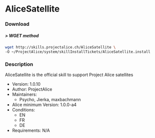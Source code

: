 # AliceSatellite

### Download

##### > WGET method
```bash
wget http://skills.projectalice.ch/AliceSatellite \
-O ~/ProjectAlice/system/skillInstallTickets/AliceSatellite.install
```

### Description
AliceSatellite is the official skill to support Project Alice satellites

- Version: 1.0.10
- Author: ProjectAlice
- Maintainers:
  - Psycho, Jierka, maxbachmann
- Alice minimum Version: 1.0.0-a4
- Conditions:
  - EN
  - FR
  - DE
- Requirements: N/A
